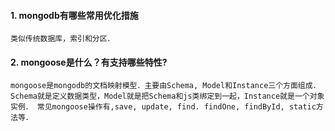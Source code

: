 #### 1. mongodb有哪些常用优化措施
`类似传统数据库，索引和分区．`

#### 2. mongoose是什么？有支持哪些特性?
`
mongoose是mongodb的文档映射模型．主要由Schema, Model和Instance三个方面组成．
Schema就是定义数据类型，Model就是把Schema和js类绑定到一起，Instance就是一个对象实例．
常见mongoose操作有,save, update, find. findOne, findById, static方法等．
`